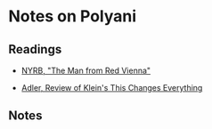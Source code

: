 # Notes on Polyani

## Readings

- [NYRB, "The Man from Red Vienna"](https://www.nybooks.com/articles/2017/12/21/karl-polanyi-man-from-red-vienna/)

- [Adler, Review of Klein's This Changes Everything]()

## Notes




